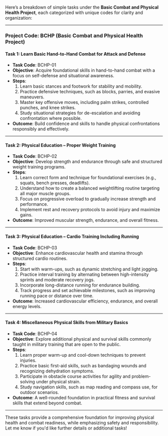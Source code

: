 Here’s a breakdown of simple tasks under the **Basic Combat and Physical Health Project**, each categorized with unique codes for clarity and organization:

---

### **Project Code**: BCHP (Basic Combat and Physical Health Project)

#### **Task 1: Learn Basic Hand-to-Hand Combat for Attack and Defense**  
   - **Task Code**: BCHP-01  
   - **Objective**: Acquire foundational skills in hand-to-hand combat with a focus on self-defense and situational awareness.  
   - **Steps**:
     1. Learn basic stances and footwork for stability and mobility.
     2. Practice defensive techniques, such as blocks, parries, and evasive maneuvers.
     3. Master key offensive moves, including palm strikes, controlled punches, and knee strikes.
     4. Study situational strategies for de-escalation and avoiding confrontation where possible.
   - **Outcome**: Build confidence and skills to handle physical confrontations responsibly and effectively.

---

#### **Task 2: Physical Education – Proper Weight Training**  
   - **Task Code**: BCHP-02  
   - **Objective**: Develop strength and endurance through safe and structured weight training programs.  
   - **Steps**:
     1. Learn correct form and technique for foundational exercises (e.g., squats, bench presses, deadlifts).
     2. Understand how to create a balanced weightlifting routine targeting all major muscle groups.
     3. Focus on progressive overload to gradually increase strength and performance.
     4. Implement rest and recovery protocols to avoid injury and maximize gains.
   - **Outcome**: Improved muscular strength, endurance, and overall fitness.

---

#### **Task 3: Physical Education – Cardio Training Including Running**  
   - **Task Code**: BCHP-03  
   - **Objective**: Enhance cardiovascular health and stamina through structured cardio routines.  
   - **Steps**:
     1. Start with warm-ups, such as dynamic stretching and light jogging.
     2. Practice interval training by alternating between high-intensity sprints and moderate recovery jogs.
     3. Incorporate long-distance running for endurance building.
     4. Track progress and set achievable milestones, such as improving running pace or distance over time.
   - **Outcome**: Increased cardiovascular efficiency, endurance, and overall energy levels.

---

#### **Task 4: Miscellaneous Physical Skills from Military Basics**  
   - **Task Code**: BCHP-04  
   - **Objective**: Explore additional physical and survival skills commonly taught in military training that are open to the public.  
   - **Steps**:
     1. Learn proper warm-up and cool-down techniques to prevent injuries.
     2. Practice basic first-aid skills, such as bandaging wounds and recognizing dehydration symptoms.
     3. Participate in obstacle course activities for agility and problem-solving under physical strain.
     4. Study navigation skills, such as map reading and compass use, for outdoor scenarios.
   - **Outcome**: A well-rounded foundation in practical fitness and survival skills that extend beyond combat.

---

These tasks provide a comprehensive foundation for improving physical health and combat readiness, while emphasizing safety and responsibility. Let me know if you'd like further details or additional tasks!


